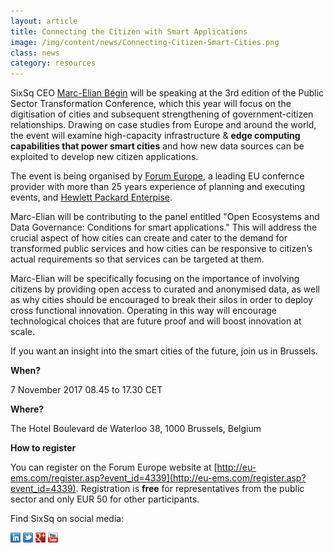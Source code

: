 ```yaml
---
layout: article
title: Connecting the Citizen with Smart Applications
image: /img/content/news/Connecting-Citizen-Smart-Cities.png
class: news
category: resources
---
```


SixSq CEO [Marc-Elian Bégin](http://media.sixsq.com/blog/author/marc-elian-b%C3%A9gin) will be speaking at the 3rd edition of the Public Sector Transformation Conference, which this year will focus on the digitisation of cities and subsequent strengthening of government-citizen relationships. Drawing on case studies from Europe and around the world, the event will examine
high-capacity infrastructure & **edge computing capabilities that power smart cities** and how new data sources can be exploited to develop new citizen applications.

The event is being organised by [Forum Europe](http://www.forum-europe.com/), a leading EU confernce provider with more than 25 years experience of planning and executing events, and [Hewlett Packard Enterpise](https://www.hpe.com/us/en/home.html).

Marc-Elian will be contributing to the panel entitled "Open Ecosystems and Data Governance: Conditions for smart applications."  This will address the crucial aspect of how cities can create and cater to the demand for transformed public services and how cities can be responsive to citizen’s actual requirements so that services can be targeted at them. 

Marc-Elian will be specifically focusing on the importance of involving citizens by providing open access to curated and anonymised data, as well as why cities should be encouraged to break their silos in order to deploy cross functional innovation. Operating in this way will encourage technological choices that are future proof and will boost innovation at scale.

If you want an insight into the smart cities of the future, join us in Brussels.

**When?**

7 November 2017
08.45 to 17.30 CET

**Where?**

The Hotel
Boulevard de Waterloo 38, 1000 Brussels, Belgium

**How to register**

You can register on the Forum Europe website at [http://eu-ems.com/register.asp?event_id=4339](http://eu-ems.com/register.asp?event_id=4339). Registration is **free** for representatives from the public sector and only EUR 50 for other participants. 


Find SixSq on social media:

<a href="http://linkedin.com/company/sixsq"><img src="/img/design/linkedin_small.png" alt="LinkedIn" width="16" /></a> <a href="http://twitter.com/@sixsq"><img src="/img/design/twitter_small.png" alt="Twitter" width="16" /></a> <a href="http://plus.google.com/+sixsq"><img src="/img/design/google_plus_small.png" alt="Google+" width="16" /></a> <a href="https://www.youtube.com/channel/UCGYw3n7c-QsDtsVH32By1-g"><img src="/img/design/youtube_small.png" alt="Youtube" width="16"/></a>





